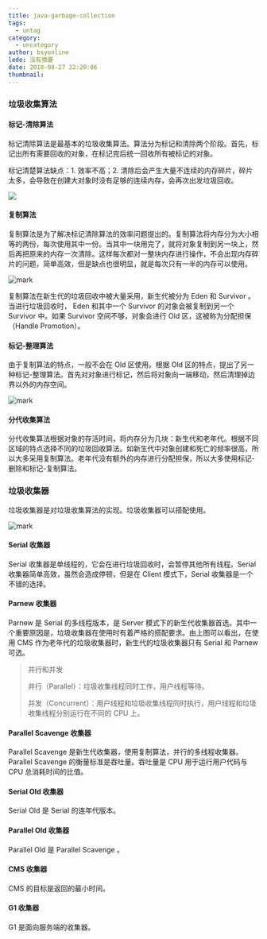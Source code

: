 ```yaml
---
title: java-garbage-collection
tags:
  - untag
category:
  - uncategory
author: bsyonline
lede: 没有摘要
date: 2018-08-27 22:20:06
thumbnail:
---
```




### 垃圾收集算法

#### 标记-清除算法

标记清除算法是最基本的垃圾收集算法。算法分为标记和清除两个阶段。首先，标记出所有需要回收的对象，在标记完后统一回收所有被标记的对象。

标记清楚算法缺点：1. 效率不高；2. 清除后会产生大量不连续的内存碎片，碎片太多，会导致在创建大对象时没有足够的连续内存，会再次出发垃圾回收。

![](http://7xqgix.com1.z0.glb.clouddn.com/blog/20180827/223040708.png)

#### 复制算法

复制算法是为了解决标记清除算法的效率问题提出的。复制算法将内存分为大小相等的两份，每次使用其中一份。当其中一块用完了，就将对象复制到另一块上，然后再把原来的内存一次清除。这样每次都对一整块内存进行操作，不会出现内存碎片的问题，简单高效，但是缺点也很明显，就是每次只有一半的内存可以使用。

![mark](http://7xqgix.com1.z0.glb.clouddn.com/blog/20180827/223717986.png)

复制算法在新生代的垃圾回收中被大量采用，新生代被分为 Eden 和 Survivor 。当进行垃圾回收时， Eden 和其中一个 Survivor 的对象会被复制到另一个 Survivor 中。如果 Survivor 空间不够，对象会进行 Old 区，这被称为分配担保（Handle Promotion）。

#### 标记-整理算法

由于复制算法的特点，一般不会在 Old 区使用。根据 Old 区的特点，提出了另一种标记-整理算法。首先对对象进行标记，然后将对象向一端移动，然后清理掉边界以外的内存空间。

![mark](http://7xqgix.com1.z0.glb.clouddn.com/blog/20180827/224854936.png)

#### 分代收集算法

分代收集算法根据对象的存活时间，将内存分为几块：新生代和老年代。根据不同区域的特点选择不同的垃圾回收算法。如新生代中对象创建和死亡的频率很高，所以大多采用复制算法。老年代没有额外的内存进行分配担保，所以大多使用标记-删除和标记-复制算法。

### 垃圾收集器

垃圾收集器是对垃圾收集算法的实现。垃圾收集器可以搭配使用。

![mark](http://7xqgix.com1.z0.glb.clouddn.com/blog/20180827/225509617.png)

#### Serial 收集器

Serial 收集器是单线程的，它会在进行垃圾回收时，会暂停其他所有线程。Serial 收集器简单高效，虽然会造成停顿，但是在 Client 模式下，Serial 收集器是一个不错的选择。

#### Parnew 收集器

Parnew 是 Serial 的多线程版本，是 Server 模式下的新生代收集器首选。其中一个重要原因是，垃圾收集器在使用时有着严格的搭配要求。由上图可以看出，在使用 CMS 作为老年代的垃圾收集器时，新生代的垃圾收集器只有 Serial 和 Parnew 可选。

> 并行和并发
>
> 并行（Parallel）：垃圾收集线程同时工作，用户线程等待。
>
> 并发（Concurrent）：用户线程和垃圾收集线程同时执行，用户线程和垃圾收集线程分别运行在不同的 CPU 上。

#### Parallel Scavenge 收集器

Parallel Scavenge 是新生代收集器，使用复制算法，并行的多线程收集器。Parallel Scavenge 的衡量标准是吞吐量。吞吐量是 CPU 用于运行用户代码与 CPU 总消耗时间的比值。

#### Serial Old 收集器

Serial Old 是 Serial 的连年代版本。

#### Parallel Old 收集器

Parallel Old 是 Parallel Scavenge 。

#### CMS 收集器

CMS 的目标是返回的最小时间。

#### G1 收集器

G1 是面向服务端的收集器。